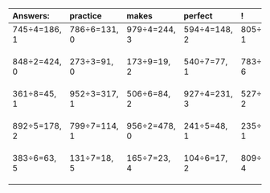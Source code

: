 | Answers: | practice | makes | perfect | ! |
| :--- | :--- | :--- | :--- | :--- |
| 745÷4=186, 1 | 786÷6=131, 0 | 979÷4=244, 3 | 594÷4=148, 2 | 805÷4=201, 1 | 
|   |   |   |   |   | 
|   |   |   |   |   | 
|   |   |   |   |   | 
| 848÷2=424, 0 | 273÷3=91, 0 | 173÷9=19, 2 | 540÷7=77, 1 | 783÷7=111, 6 | 
|   |   |   |   |   | 
|   |   |   |   |   | 
|   |   |   |   |   | 
| 361÷8=45, 1 | 952÷3=317, 1 | 506÷6=84, 2 | 927÷4=231, 3 | 527÷7=75, 2 | 
|   |   |   |   |   | 
|   |   |   |   |   | 
|   |   |   |   |   | 
| 892÷5=178, 2 | 799÷7=114, 1 | 956÷2=478, 0 | 241÷5=48, 1 | 235÷2=117, 1 | 
|   |   |   |   |   | 
|   |   |   |   |   | 
|   |   |   |   |   | 
| 383÷6=63, 5 | 131÷7=18, 5 | 165÷7=23, 4 | 104÷6=17, 2 | 809÷5=161, 4 | 
|   |   |   |   |   | 
|   |   |   |   |   | 
|   |   |   |   |   | 
